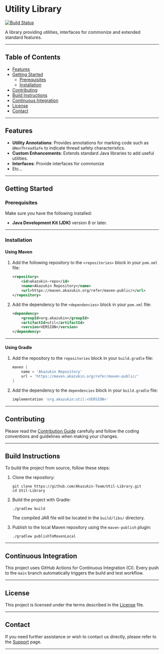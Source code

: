 # Utility Library

[![Build Status](https://github.com/Akazukin-Team/Util-Library/actions/workflows/build.yml/badge.svg?branch=main)](https://github.com/Akazukin-Team/Util-Library/actions/workflows/build.yml?query=branch:main)

A library providing utilities, interfaces for commonize and extended standard features.

---

## Table of Contents

- [Features](#features)
- [Getting Started](#getting-started)
    - [Prerequisites](#prerequisites)
    - [Installation](#installation)
- [Contributing](#contributing)
- [Build Instructions](#build-instructions)
- [Continuous Integration](#continuous-integration)
- [License](#license)
- [Contact](#contact)

---

## Features

- **Utility Annotations**: Provides annotations for marking code such as `@NonThreadSafe` to indicate thread safety
  characteristics.
- **Custom Enhancements**: Extends standard Java libraries to add useful utilities.
- **Interfaces**: Provide interfaces for commonize
- Etc...

---

## Getting Started

### Prerequisites

Make sure you have the following installed:

- **Java Development Kit (JDK)** version 8 or later.

---

### Installation

#### Using Maven

1. Add the following repository to the `<repositories>` block in your `pom.xml` file:
    ```xml
    <repository>
        <id>akazukin-repo</id>
        <name>Akazukin Repository</name>
        <url>https://maven.akazukin.org/refer/maven-public/</url>
    </repository>
    ```

2. Add the dependency to the `<dependencies>` block in your `pom.xml` file:
    ```xml
    <dependency>
        <groupId>org.akazukin</groupId>
        <artifactId>util</artifactId>
        <version>VERSION</version>
    </dependency>
    ```

---

#### Using Gradle

1. Add the repository to the `repositories` block in your `build.gradle` file:
    ```groovy
    maven {
        name = 'Akazukin Repository'
        url = 'https://maven.akazukin.org/refer/maven-public/'
    }
    ```

2. Add the dependency to the `dependencies` block in your `build.gradle` file:
    ```groovy
    implementation 'org.akazukin:util:<VERSION>'
    ```

---

## Contributing

Please read the [Contribution Guide](./.github/CONTRIBUTING.md) carefully and follow the coding conventions and
guidelines when making your changes.

---

## Build Instructions

To build the project from source, follow these steps:

1. Clone the repository:
    ```shell
    git clone https://github.com/Akazukin-Team/Util-Library.git
    cd Util-Library
    ```

2. Build the project with Gradle:
    ```shell
    ./gradlew build
    ```
   The compiled JAR file will be located in the `build/libs/` directory.


3. Publish to the local Maven repository using the `maven-publish` plugin:
    ```shell
    ./gradlew publishToMavenLocal
    ```

---

## Continuous Integration

This project uses GitHub Actions for Continuous Integration (CI).
Every push to the `main` branch automatically triggers the build and test workflow.

---

## License

This project is licensed under the terms described in the [License](LICENSE) file.

---

## Contact

If you need further assistance or wish to contact us directly,
please refer to the [Support](./.github/SUPPORT.md) page.

---
